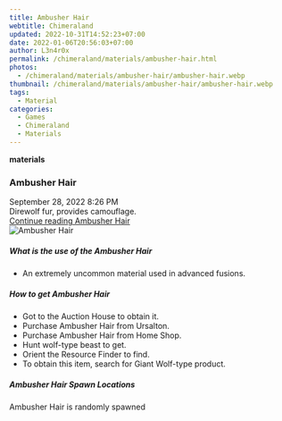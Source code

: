 ```yaml
---
title: Ambusher Hair
webtitle: Chimeraland
updated: 2022-10-31T14:52:23+07:00
date: 2022-01-06T20:56:03+07:00
author: L3n4r0x
permalink: /chimeraland/materials/ambusher-hair.html
photos:
  - /chimeraland/materials/ambusher-hair/ambusher-hair.webp
thumbnail: /chimeraland/materials/ambusher-hair/ambusher-hair.webp
tags:
  - Material
categories:
  - Games
  - Chimeraland
  - Materials
---
```


<section id="bootstrap-wrapper"><link rel="stylesheet" href="https://cdn.statically.io/gh/dimaslanjaka/Web-Manajemen/40ac3225/css/bootstrap-4.5-wrapper.css"/><div class="row g-0 border rounded overflow-hidden flex-md-row mb-4 shadow-sm position-relative"><div class="col p-4 d-flex flex-column position-static"><strong class="d-inline-block mb-2 text-success">materials</strong><h3 class="mb-0">Ambusher Hair</h3><div class="mb-1 text-muted">September 28, 2022 8:26 PM</div><div class="mb-2 border p-1">Direwolf fur, provides camouflage.</div><a href="#" class="stretched-link d-none">Continue reading Ambusher Hair</a></div><div class="col-auto d-none d-lg-block"><img src="/chimeraland/materials/ambusher-hair/ambusher-hair.webp" alt="Ambusher Hair"/></div></div><div class="row"><div class="col-lg-6 col-12 mb-2"><div class="card"><div class="card-body"><h5 class="card-title">What is the use of the Ambusher Hair</h5><div class="card-text"><ul><li>An extremely uncommon material used in advanced fusions.</li></ul></div></div></div></div><div class="col-lg-6 col-12 mb-2"><div class="card"><div class="card-body"><h5 class="card-title">How to get Ambusher Hair</h5><div class="card-text"><ul><li>Got to the Auction House to obtain it.</li><li>Purchase Ambusher Hair from Ursalton.</li><li>Purchase Ambusher Hair from Home Shop.</li><li>Hunt wolf-type beast to get.</li><li>Orient the Resource Finder to find.</li><li>To obtain this item, search for Giant Wolf-type product.</li></ul></div></div></div></div><div class="col-12 mb-2"><h5>Ambusher Hair Spawn Locations</h5><p>Ambusher Hair is randomly spawned</p></div></div></section>